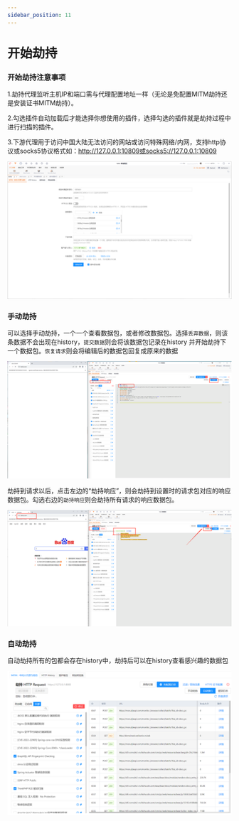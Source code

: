 ```yaml
---
sidebar_position: 11
---
```


# 开始劫持

### 开始劫持注意事项

1.劫持代理监听主机IP和端口需与代理配置地址一样（无论是免配置MITM劫持还是安装证书MITM劫持）。

2.勾选插件自动加载后才能选择你想使用的插件，选择勾选的插件就是劫持过程中进行扫描的插件。

3.下游代理用于访问中国大陆无法访问的网站或访问特殊网络/内网，支持http协议或socks5协议格式如：http://127.0.0.1:10809或socks5://127.0.0.1:10809

![](/img/products/yakit/mitm-11.png)

### 手动劫持

可以选择手动劫持，一个一个查看数据包，或者修改数据包。选择`丢弃数据`，则该条数据不会出现在history，`提交数据`则会将该数据包记录在history 并开始劫持下一个数据包。`恢复请求`则会将编辑后的数据包回复成原来的数据

![](/img/products/yakit/mitm-12.png)

劫持到请求以后，点击左边的“劫持响应”，则会劫持到设置时的请求包对应的响应数据包。勾选右边的`劫持响应`则会劫持所有请求的响应数据包。

![](/img/products/yakit/mitm-13.png)

### 自动劫持

自动劫持所有的包都会存在history中，劫持后可以在history查看感兴趣的数据包

![](/img/products/yakit/mitm-14.png)



